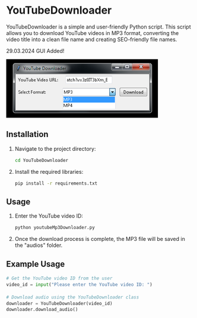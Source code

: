 # YouTubeDownloader

YouTubeDownloader is a simple and user-friendly Python script. This script allows you to download YouTube videos in MP3 format, converting the video title into a clean file name and creating SEO-friendly file names.

29.03.2024  GUI Added!

![Resim Açıklaması](./image.png)

## Installation

1. Navigate to the project directory:
    ```bash
    cd YouTubeDownloader
    ```

2. Install the required libraries:
    ```bash
    pip install -r requirements.txt
    ```

## Usage

1. Enter the YouTube video ID:
    ```bash
    python youtubeMp3Downloader.py
    ```

2. Once the download process is complete, the MP3 file will be saved in the "audios" folder.

## Example Usage

```python
# Get the YouTube video ID from the user
video_id = input("Please enter the YouTube video ID: ")

# Download audio using the YouTubeDownloader class
downloader = YouTubeDownloader(video_id)
downloader.download_audio()
